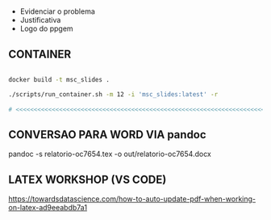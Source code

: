 #

- Evidenciar o problema
- Justificativa
- Logo do ppgem
  
## CONTAINER

```bash

docker build -t msc_slides .

./scripts/run_container.sh -m 12 -i 'msc_slides:latest' -r
  
# <<<<<<<<<<<<<<<<<<<<<<<<<<<<<<<<<<<<<<<<<<<<<<<<<<<<<<<<<<<<<<<<<<<<<<<<<<<<<<<<<<<<<<

```

## CONVERSAO PARA WORD VIA pandoc

pandoc -s relatorio-oc7654.tex -o out/relatorio-oc7654.docx

## LATEX WORKSHOP (VS CODE)

https://towardsdatascience.com/how-to-auto-update-pdf-when-working-on-latex-ad9eeabdb7a1